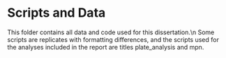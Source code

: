 # Scripts and Data
This folder contains all data and code used for this dissertation.\n
Some scripts are replicates with formatting differences, and the scripts used for the analyses included in the report are titles plate_analysis and mpn.

